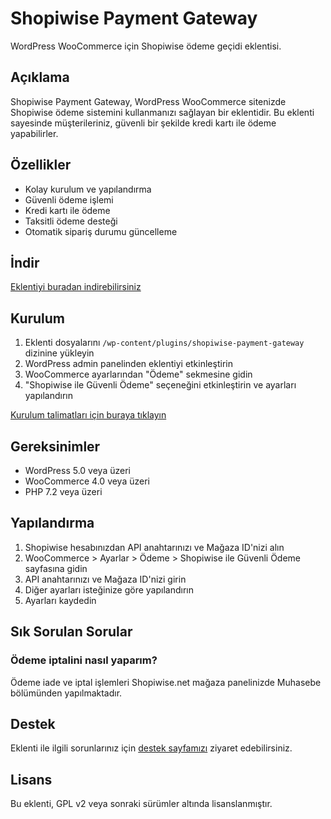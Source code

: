 # Shopiwise Payment Gateway

WordPress WooCommerce için Shopiwise ödeme geçidi eklentisi.

## Açıklama

Shopiwise Payment Gateway, WordPress WooCommerce sitenizde Shopiwise ödeme sistemini kullanmanızı sağlayan bir eklentidir. Bu eklenti sayesinde müşterileriniz, güvenli bir şekilde kredi kartı ile ödeme yapabilirler.

## Özellikler

- Kolay kurulum ve yapılandırma
- Güvenli ödeme işlemi
- Kredi kartı ile ödeme
- Taksitli ödeme desteği
- Otomatik sipariş durumu güncelleme

## İndir

[Eklentiyi buradan indirebilirsiniz](https://raw.githubusercontent.com/arasors/shopiwise-pay-wordpress/refs/heads/main/shopiwise-pay-wp.zip)

## Kurulum

1. Eklenti dosyalarını `/wp-content/plugins/shopiwise-payment-gateway` dizinine yükleyin
2. WordPress admin panelinden eklentiyi etkinleştirin
3. WooCommerce ayarlarından "Ödeme" sekmesine gidin
4. "Shopiwise ile Güvenli Ödeme" seçeneğini etkinleştirin ve ayarları yapılandırın

[Kurulum talimatları için buraya tıklayın](./KURULUM.md)

## Gereksinimler

- WordPress 5.0 veya üzeri
- WooCommerce 4.0 veya üzeri
- PHP 7.2 veya üzeri

## Yapılandırma

1. Shopiwise hesabınızdan API anahtarınızı ve Mağaza ID'nizi alın
2. WooCommerce > Ayarlar > Ödeme > Shopiwise ile Güvenli Ödeme sayfasına gidin
3. API anahtarınızı ve Mağaza ID'nizi girin
4. Diğer ayarları isteğinize göre yapılandırın
5. Ayarları kaydedin

## Sık Sorulan Sorular

### Ödeme iptalini nasıl yaparım?

Ödeme iade ve iptal işlemleri Shopiwise.net mağaza panelinizde Muhasebe bölümünden yapılmaktadır. 

## Destek

Eklenti ile ilgili sorunlarınız için [destek sayfamızı](https://shopiwise.net/cr/help) ziyaret edebilirsiniz.

## Lisans

Bu eklenti, GPL v2 veya sonraki sürümler altında lisanslanmıştır.

